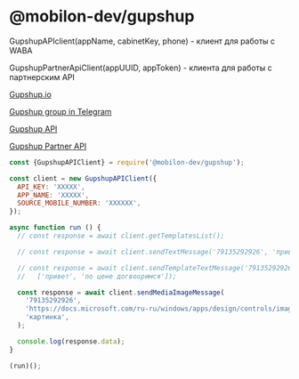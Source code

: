 # @mobilon-dev/gupshup

GupshupAPIclient(appName, cabinetKey, phone) - клиент для работы с WABA

GupshupPartnerApiClient(appUUID, appToken) - клиента для работы с партнерским API


[Gupshup.io](https://gupshup.io)

[Gupshup group in Telegram](https://t.me/ru_gupshup)

[Gupshup API](https://docs.gupshup.io/reference/msg)

[Gupshup Partner API](https://www.gupshup.io/docs/partner/)


`````javascript
const {GupshupAPIClient} = require('@mobilon-dev/gupshup');

const client = new GupshupAPIClient({
  API_KEY: 'XXXXX',
  APP_NAME: 'XXXXX',
  SOURCE_MOBILE_NUMBER: 'XXXXXX',
});

async function run () {
  // const response = await client.getTemplatesList();

  // const response = await client.sendTextMessage('79135292926', 'привет');

  // const response = await client.sendTemplateTextMessage('79135292926', 'template-id-string',
  //   ['привет', 'по цене догвооримся']);

  const response = await client.sendMediaImageMessage(
    '79135292926', 
    'https://docs.microsoft.com/ru-ru/windows/apps/design/controls/images/image-licorice.jpg',
    'картинка',
  );

  console.log(response.data);
}

(run)();
`````
